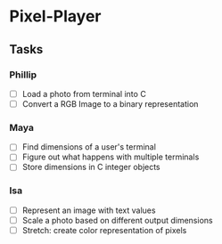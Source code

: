 # Pixel-Player

## Tasks

### Phillip
- [ ] Load a photo from terminal into C
- [ ] Convert a RGB Image to a binary representation

### Maya
- [ ] Find dimensions of a user's terminal
- [ ] Figure out what happens with multiple terminals
- [ ] Store dimensions in C integer objects

### Isa
- [ ] Represent an image with text values
- [ ] Scale a photo based on different output dimensions
- [ ] Stretch: create color representation of pixels

